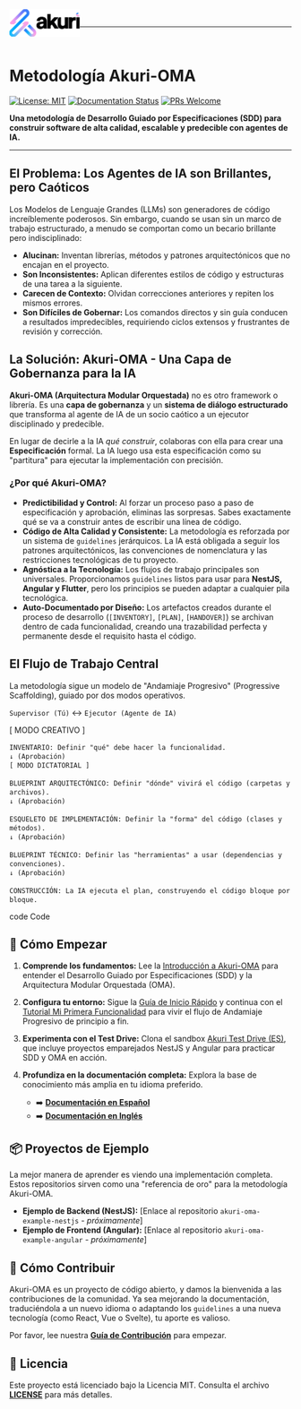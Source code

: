  
<img src="assets/logo-akuri-black.png" alt="Logo Akuri" align="left" width="25%" />
<br />
<hr />
<br />

   
# Metodología Akuri-OMA

[![License: MIT](https://img.shields.io/badge/License-MIT-blue.svg)](https://opensource.org/licenses/MIT)
[![Documentation Status](https://img.shields.io/badge/docs-actualizada-brightgreen.svg)](/docs/es/)
[![PRs Welcome](https://img.shields.io/badge/PRs-bienvenidos-brightgreen.svg)](CONTRIBUTING.md)

**Una metodología de Desarrollo Guiado por Especificaciones (SDD) para construir software de alta calidad, escalable y predecible con agentes de IA.**

---

## El Problema: Los Agentes de IA son Brillantes, pero Caóticos

Los Modelos de Lenguaje Grandes (LLMs) son generadores de código increíblemente poderosos. Sin embargo, cuando se usan sin un marco de trabajo estructurado, a menudo se comportan como un becario brillante pero indisciplinado:
-   **Alucinan:** Inventan librerías, métodos y patrones arquitectónicos que no encajan en el proyecto.
-   **Son Inconsistentes:** Aplican diferentes estilos de código y estructuras de una tarea a la siguiente.
-   **Carecen de Contexto:** Olvidan correcciones anteriores y repiten los mismos errores.
-   **Son Difíciles de Gobernar:** Los comandos directos y sin guía conducen a resultados impredecibles, requiriendo ciclos extensos y frustrantes de revisión y corrección.

## La Solución: Akuri-OMA - Una Capa de Gobernanza para la IA

**Akuri-OMA (Arquitectura Modular Orquestada)** no es otro framework o librería. Es una **capa de gobernanza** y un **sistema de diálogo estructurado** que transforma al agente de IA de un socio caótico a un ejecutor disciplinado y predecible.

En lugar de decirle a la IA *qué construir*, colaboras con ella para crear una **Especificación** formal. La IA luego usa esta especificación como su "partitura" para ejecutar la implementación con precisión.

### ¿Por qué Akuri-OMA?

-   **Predictibilidad y Control:** Al forzar un proceso paso a paso de especificación y aprobación, eliminas las sorpresas. Sabes exactamente qué se va a construir antes de escribir una línea de código.
-   **Código de Alta Calidad y Consistente:** La metodología es reforzada por un sistema de `guidelines` jerárquicos. La IA está obligada a seguir los patrones arquitectónicos, las convenciones de nomenclatura y las restricciones tecnológicas de tu proyecto.
-   **Agnóstica a la Tecnología:** Los flujos de trabajo principales son universales. Proporcionamos `guidelines` listos para usar para **NestJS, Angular y Flutter**, pero los principios se pueden adaptar a cualquier pila tecnológica.
-   **Auto-Documentado por Diseño:** Los artefactos creados durante el proceso de desarrollo (`[INVENTORY]`, `[PLAN]`, `[HANDOVER]`) se archivan dentro de cada funcionalidad, creando una trazabilidad perfecta y permanente desde el requisito hasta el código.

## El Flujo de Trabajo Central

La metodología sigue un modelo de "Andamiaje Progresivo" (Progressive Scaffolding), guiado por dos modos operativos.

`Supervisor (Tú)` ↔ `Ejecutor (Agente de IA)`

  

[ MODO CREATIVO ]

    INVENTARIO: Definir "qué" debe hacer la funcionalidad.
    ↓ (Aprobación)
    [ MODO DICTATORIAL ]

    BLUEPRINT ARQUITECTÓNICO: Definir "dónde" vivirá el código (carpetas y archivos).
    ↓ (Aprobación)

    ESQUELETO DE IMPLEMENTACIÓN: Definir la "forma" del código (clases y métodos).
    ↓ (Aprobación)

    BLUEPRINT TÉCNICO: Definir las "herramientas" a usar (dependencias y convenciones).
    ↓ (Aprobación)

    CONSTRUCCIÓN: La IA ejecuta el plan, construyendo el código bloque por bloque.

code Code

    
## 🚀 Cómo Empezar

1.  **Comprende los fundamentos:** Lee la [Introducción a Akuri-OMA](./docs/es/01-akuri-oma-intro.es.md) para entender el Desarrollo Guiado por Especificaciones (SDD) y la Arquitectura Modular Orquestada (OMA).

2.  **Configura tu entorno:** Sigue la [Guía de Inicio Rápido](./docs/es/02-akuri-oma-tutorial.es.md#guia-de-inicio-rapido-de-akuri-oma) y continua con el [Tutorial Mi Primera Funcionalidad](./docs/es/02-akuri-oma-tutorial.es.md#tutorial-akuri-oma-mi-primera-funcionalidad) para vivir el flujo de Andamiaje Progresivo de principio a fin.

3.  **Experimenta con el Test Drive:** Clona el sandbox [Akuri Test Drive (ES)](./akuiri-test-drive-ES/README.md), que incluye proyectos emparejados NestJS y Angular para practicar SDD y OMA en acción.

4.  **Profundiza en la documentación completa:** Explora la base de conocimiento más amplia en tu idioma preferido.
    -   ➡️ **[Documentación en Español](./docs/es/01-akuri-oma-intro.es.md)**
    -   ➡️ **[Documentación en Inglés](./docs/en/01-akuri-oma-intro.en.md)**

## 📦 Proyectos de Ejemplo

La mejor manera de aprender es viendo una implementación completa. Estos repositorios sirven como una "referencia de oro" para la metodología Akuri-OMA.

-   **Ejemplo de Backend (NestJS):** [Enlace al repositorio `akuri-oma-example-nestjs` - *próximamente*]
-   **Ejemplo de Frontend (Angular):** [Enlace al repositorio `akuri-oma-example-angular` - *próximamente*]

## 🤝 Cómo Contribuir

Akuri-OMA es un proyecto de código abierto, y damos la bienvenida a las contribuciones de la comunidad. Ya sea mejorando la documentación, traduciéndola a un nuevo idioma o adaptando los `guidelines` a una nueva tecnología (como React, Vue o Svelte), tu aporte es valioso.

Por favor, lee nuestra **[Guía de Contribución](./CONTRIBUIR.md)** para empezar.

## 📜 Licencia

Este proyecto está licenciado bajo la Licencia MIT. Consulta el archivo **[LICENSE](./LICENSE)** para más detalles.

  
